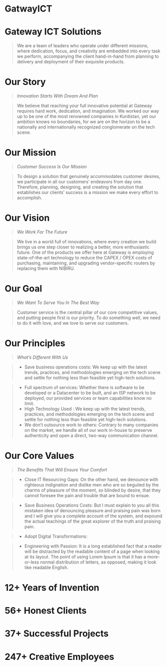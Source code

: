 # GatwayICT

# Gateway ICT Solutions

> We are a team of leaders who operate under different missions, where dedication, focus, and creativity are
embedded into every task we perform, accompanying the client hand-in-hand from planning to delivery
and deployment of their exquisite products.

# Our Story 
> *Innovation Starts With Dream And Plan*

> We believe that reaching your full innovative potential at Gateway requires hard work, dedication, and imagination. We worked our way up to be one of the most renowned companies in Kurdistan, yet our ambition knows no boundaries, for we are on the horizon to be a nationally and internationally recognized conglomerate on the tech scene.

# Our Mission 
> *Customer Success Is Our Mission*

> To design a solution that genuinely accommodates customer desires, we participate in all our customers’ endeavors from day one. Therefore, planning, designing, and creating the solution that establishes our clients’ success is a mission we make every effort to accomplish.

# Our Vision 
> *We Work For The Future*

> We live in a world full of innovations, where every creation we build brings us one step closer to realizing a better, more enthusiastic future. One of the products we offer here at Gateway is employing state-of-the-art technology to reduce the CAPEX / OPEX costs of purchasing, maintaining, and upgrading vendor-specific routers by replacing them with NIBIRU.

# Our Goal 
> *We Want To Serve You In The Best Way*

> Customer service is the central pillar of our core competitive values, and putting people first is our priority. To do something well, we need to do it with love, and we love to serve our customers.

# Our Principles
> *What’s Different With Us*

> - Save business operations costs:
We keep up with the latest trends, practices, and methodologies emerging on the tech scene and settle for nothing less than feasible yet high-tech solutions.

> - Full spectrum of services:
Whether there is software to be developed or a Datacenter to be built, and an ISP network to be deployed, our provided services or team capabilities know no limit.
> - High Technology Used : We keep up with the latest trends, practices, and methodologies emerging on the tech scene and settle for nothing less than feasible yet high-tech solutions.
> - We don’t outsource work to others: Contrary to many companies on the market, we handle all of our work in-house to preserve authenticity and open a direct, two-way communication channel.


# Our Core Values
> *The Benefits That Will Ensure Your Comfort*

> - Close IT Resourcing Gaps: On the other hand, we denounce with righteous indignation and dislike men who are so beguiled by the charms of pleasure of the moment, so blinded by desire, that they cannot foresee the pain and trouble that are bound to ensue.

> - Save Business
Operations Costs: But I must explain to you all this mistaken idea of denouncing pleasure and praising pain was born and I will give you a complete account of the system, and expound the actual teachings of the great explorer of the truth and praising pain.

> - Adopt Digital Transformations: 

> - Engineering with Passion: It is a long established fact that a reader will be distracted by the readable content of a page when looking at its layout. The point of using Lorem Ipsum is that it has a more-or-less normal distribution of letters, as opposed, making it look like readable English.


# 12+ Years of Invention
# 56+ Honest Clients
# 37+ Successful Projects
# 247+ Creative Employees
